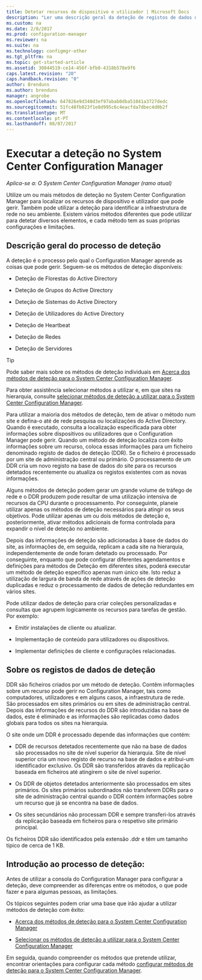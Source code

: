 ```yaml
---
title: Detetar recursos de dispositivo e utilizador | Microsoft Docs
description: "Ler uma descrição geral da deteção de registos de dados de deteção e o processo."
ms.custom: na
ms.date: 2/8/2017
ms.prod: configuration-manager
ms.reviewer: na
ms.suite: na
ms.technology: configmgr-other
ms.tgt_pltfrm: na
ms.topic: get-started-article
ms.assetid: 30844519-ce14-456f-bfb8-4318b578e9f6
caps.latest.revision: "20"
caps.handback.revision: "0"
author: Brenduns
ms.author: brenduns
manager: angrobe
ms.openlocfilehash: 647826e9d340d3ef97abab0dba51041a3727dedc
ms.sourcegitcommit: 51fc48fb023f1e8d995c6c4eacfda7dbec4d0b2f
ms.translationtype: MT
ms.contentlocale: pt-PT
ms.lasthandoff: 08/07/2017
---
```

# <a name="run-discovery-for-system-center-configuration-manager"></a>Executar a deteção no System Center Configuration Manager

*Aplica-se a: O System Center Configuration Manager (ramo atual)*

Utilize um ou mais métodos de deteção no System Center Configuration Manager para localizar os recursos de dispositivo e utilizador que pode gerir. Também pode utilizar a deteção para identificar a infraestrutura de rede no seu ambiente. Existem vários métodos diferentes que pode utilizar para detetar diversos elementos, e cada método tem as suas próprias configurações e limitações.  

## <a name="overview-of-discovery"></a>Descrição geral do processo de deteção  
 A deteção é o processo pelo qual o Configuration Manager aprende as coisas que pode gerir. Seguem-se os métodos de deteção disponíveis:  

-   Deteção de Florestas do Active Directory  

-   Deteção de Grupos do Active Directory  

-   Deteção de Sistemas do Active Directory  

-   Deteção de Utilizadores do Active Directory  

-   Deteção de Heartbeat  

-   Deteção de Redes  

-   Deteção de Servidores  

> [!TIP]  
>  Pode saber mais sobre os métodos de deteção individuais em [Acerca dos métodos de deteção para o System Center Configuration Manager](../../../../core/servers/deploy/configure/about-discovery-methods.md).  
>   
>  Para obter assistência selecionar métodos a utilizar e, em que sites na hierarquia, consulte [selecionar métodos de deteção a utilizar para o System Center Configuration Manager](../../../../core/servers/deploy/configure/select-discovery-methods-to-use.md).  

 Para utilizar a maioria dos métodos de deteção, tem de ativar o método num site e defina-o até de rede pesquisa ou localizações do Active Directory. Quando é executado, consulta a localização especificada para obter informações sobre dispositivos ou utilizadores que o Configuration Manager pode gerir. Quando um método de deteção localiza com êxito informações sobre um recurso, coloca essas informações para um ficheiro denominado registo de dados de deteção (DDR). Se o ficheiro é processado por um site de administração central ou primário. O processamento de um DDR cria um novo registo na base de dados do site para os recursos detetados recentemente ou atualiza os registos existentes com as novas informações.  

 Alguns métodos de deteção podem gerar um grande volume de tráfego de rede e o DDR produzem pode resultar de uma utilização intensiva de recursos da CPU durante o processamento. Por conseguinte, planeie utilizar apenas os métodos de deteção necessários para atingir os seus objetivos. Pode utilizar apenas um ou dois métodos de deteção e, posteriormente, ativar métodos adicionais de forma controlada para expandir o nível de deteção no ambiente.  

 Depois das informações de deteção são adicionadas à base de dados do site, as informações de, em seguida, replicam a cada site na hierarquia, independentemente de onde foram detetado ou processado. Por conseguinte, enquanto que pode configurar diferentes agendamentos e definições para métodos de Deteção em diferentes sites, poderá executar um método de deteção específico apenas num único site. Isto reduz a utilização de largura de banda de rede através de ações de deteção duplicadas e reduz o processamento de dados de deteção redundantes em vários sites.  

 Pode utilizar dados de deteção para criar coleções personalizadas e consultas que agrupem logicamente os recursos para tarefas de gestão. Por exemplo:  

-   Emitir instalações de cliente ou atualizar.  

-   Implementação de conteúdo para utilizadores ou dispositivos.  

-   Implementar definições de cliente e configurações relacionadas.

##  <a name="BKMK_DDRs"></a>Sobre os registos de dados de deteção  
 DDR são ficheiros criados por um método de deteção. Contêm informações sobre um recurso pode gerir no Configuration Manager, tais como computadores, utilizadores e em alguns casos, a infraestrutura de rede. São processados em sites primários ou em sites de administração central. Depois das informações de recursos do DDR são introduzidas na base de dados, este é eliminado e as informações são replicadas como dados globais para todos os sites na hierarquia.  

 O site onde um DDR é processado depende das informações que contém:  

-   DDR de recursos detetados recentemente que não na base de dados são processados no site de nível superior da hierarquia. Site de nível superior cria um novo registo de recurso na base de dados e atribui-um identificador exclusivo. Os DDR são transferidos através da replicação baseada em ficheiros até atingirem o site de nível superior.  

-   Os DDR de objetos detetados anteriormente são processados em sites primários. Os sites primários subordinados não transferem DDRs para o site de administração central quando o DDR contém informações sobre um recurso que já se encontra na base de dados.  

-   Os sites secundários não processam DDR e sempre transferi-los através da replicação baseada em ficheiros para o respetivo site primário principal.  

Os ficheiros DDR são identificados pela extensão .ddr e têm um tamanho típico de cerca de 1 KB.  

## <a name="get-started-with-discovery"></a>Introdução ao processo de deteção:  
 Antes de utilizar a consola do Configuration Manager para configurar a deteção, deve compreender as diferenças entre os métodos, o que pode fazer e para algumas pessoas, as limitações.  

Os tópicos seguintes podem criar uma base que irão ajudar a utilizar métodos de deteção com êxito:  

-   [Acerca dos métodos de deteção para o System Center Configuration Manager](../../../../core/servers/deploy/configure/about-discovery-methods.md)  

-   [Selecionar os métodos de deteção a utilizar para o System Center Configuration Manager](../../../../core/servers/deploy/configure/select-discovery-methods-to-use.md)  

Em seguida, quando compreender os métodos que pretende utilizar, encontrar orientações para configurar cada método [configurar métodos de deteção para o System Center Configuration Manager](../../../../core/servers/deploy/configure/configure-discovery-methods.md).  
